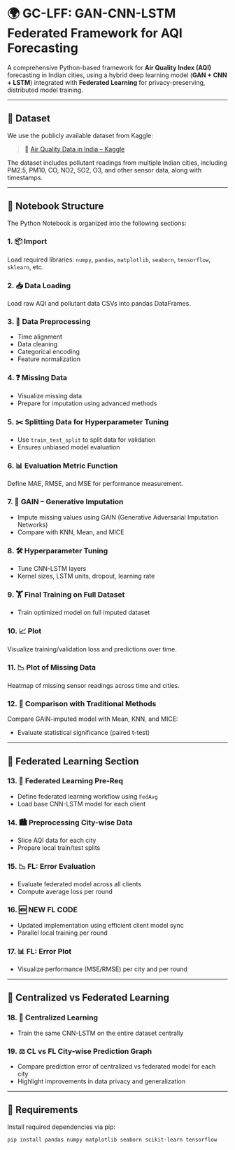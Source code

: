 # 🌍 GC-LFF: GAN-CNN-LSTM Federated Framework for AQI Forecasting

A comprehensive Python-based framework for **Air Quality Index (AQI)** forecasting in Indian cities, using a hybrid deep learning model (**GAN + CNN + LSTM**) integrated with **Federated Learning** for privacy-preserving, distributed model training.

---

## 📂 Dataset

We use the publicly available dataset from Kaggle:

> 🔗 [Air Quality Data in India – Kaggle](https://www.kaggle.com/datasets/rohanrao/air-quality-data-in-india)

The dataset includes pollutant readings from multiple Indian cities, including PM2.5, PM10, CO, NO2, SO2, O3, and other sensor data, along with timestamps.

---

## 🧠 Notebook Structure

The Python Notebook is organized into the following sections:

### 1. 📦 Import
Load required libraries: `numpy`, `pandas`, `matplotlib`, `seaborn`, `tensorflow`, `sklearn`, etc.

### 2. 📥 Data Loading
Load raw AQI and pollutant data CSVs into pandas DataFrames.

### 3. 🧹 Data Preprocessing
- Time alignment
- Data cleaning
- Categorical encoding
- Feature normalization

### 4. ❓ Missing Data
- Visualize missing data
- Prepare for imputation using advanced methods

### 5. ✂️ Splitting Data for Hyperparameter Tuning
- Use `train_test_split` to split data for validation
- Ensures unbiased model evaluation

### 6. 📊 Evaluation Metric Function
Define MAE, RMSE, and MSE for performance measurement.

### 7. 🤖 GAIN – Generative Imputation
- Impute missing values using GAIN (Generative Adversarial Imputation Networks)
- Compare with KNN, Mean, and MICE

### 8. 🛠️ Hyperparameter Tuning
- Tune CNN-LSTM layers
- Kernel sizes, LSTM units, dropout, learning rate

### 9. 🏋️ Final Training on Full Dataset
- Train optimized model on full imputed dataset

### 10. 📈 Plot
Visualize training/validation loss and predictions over time.

### 11. 📉 Plot of Missing Data
Heatmap of missing sensor readings across time and cities.

### 12. 🔄 Comparison with Traditional Methods
Compare GAIN-imputed model with Mean, KNN, and MICE:
- Evaluate statistical significance (paired t-test)

---

## 🤝 Federated Learning Section

### 13. 🧱 Federated Learning Pre-Req
- Define federated learning workflow using `FedAvg`
- Load base CNN-LSTM model for each client

### 14. 🏙️ Preprocessing City-wise Data
- Slice AQI data for each city
- Prepare local train/test splits

### 15. 📉 FL: Error Evaluation
- Evaluate federated model across all clients
- Compute average loss per round

### 16. 🆕 NEW FL CODE
- Updated implementation using efficient client model sync
- Parallel local training per round

### 17. 📊 FL: Error Plot
- Visualize performance (MSE/RMSE) per city and per round

---

## 🧪 Centralized vs Federated Learning

### 18. 🏢 Centralized Learning
- Train the same CNN-LSTM on the entire dataset centrally

### 19. ⚖️ CL vs FL City-wise Prediction Graph
- Compare prediction error of centralized vs federated model for each city
- Highlight improvements in data privacy and generalization

---

## 📎 Requirements

Install required dependencies via pip:

```bash
pip install pandas numpy matplotlib seaborn scikit-learn tensorflow
